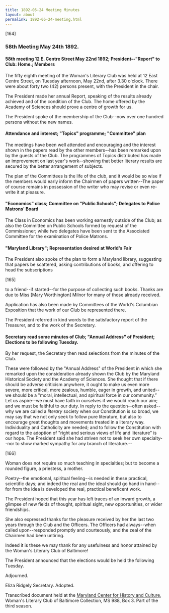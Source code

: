 ```yaml
---
title: 1892-05-24 Meeting Minutes
layout: about
permalink: 1892-05-24-meeting.html
---
```

[164]

### 58th Meeting May 24th 1892.

#### 58th meeting 12 E. Centre Street May 22nd 1892; President--"Report" to Club: Home.; Members

The fifty eighth meeting of the Woman's Literary Club was held at 12 East Centre Street, on Tuesday afternoon, May 22nd, after 3.30 o'clock. There were about forty two (42) persons present, with the President in the chair.

The President made her annual Report, speaking of the results already achieved and of the condition of the Club. The home offered by the Academy of Sciences should prove a centre of growth for us.

The President spoke of the membership of the Club--now over one hundred persons without the new names.

#### Attendance and interest; "Topics" programme; "Committee" plan

The meetings have been well attended and encouraging and the interest shown in the papers read by the other members--has been remarked upon by the guests of the Club. The programmes of Topics distributed has made an improvement on last year's work--showing that better literary results are secured by the better arrangement of subjects.

The plan of the Committees is the life of the club, and it would be so wise if the members would early inform the Chairmen of papers written--The paper of course remains in possession of the writer who may revise or even re-write it at pleasure.

#### "Economics" class; Committee on "Public Schools"; Delegates to Police Matrons' Board

The Class in Economics has been working earnestly outside of the Club; as also the Committee on Public Schools formed by request of the Commissioner; while two delegates have been sent to the Associated Committee for the examination of Police Matrons.

#### "Maryland Library"; Representation desired at World's Fair

The President also spoke of the plan to form a Maryland library, suggesting that papers be scattered, asking contributions of books, and offering to head the subscriptions

[165]

to a friend--if started--for the purpose of collecting such books. Thanks are due to Miss [Mary Worthington] Milnor for many of those already received.

Application has also been made by Committees of the World's Columbian Exposition that the work of our Club be represented there.

The President referred in kind words to the satisfactory report of the Treasurer, and to the work of the Secretary.

#### Secretary read some minutes of Club; "Annual Address" of President; Elections to be following Tuesday.

By her request, the Secretary then read selections from the minutes of the Club.

These were followed by the "Annual Address" of the President in which she remarked upon the consideration already shown the Club by the Maryland Historical Society and the Academy of Sciences. She thought that if there should be adverse criticism anywhere, it ought to make us even more severe, more critical, more zealous, humble, eager in growth, and united--we should be a "moral, intellectual, and spiritual force in our community.” Let us aspire--we must have faith in ourselves if we would reach our aim; and we must be faithful to our duty. In reply to the question--often asked--why we are called a  _literary_  society when our Constitution is so broad, we may say that we not only seek to follow pure literature, but also to encourage great thoughts and movements treated in a literary way. Individuality and Catholicity are needed; and to follow the Constitution with regard to the adoption of "right and serious views of life and literature" is our hope. The President said she had striven not to seek her own specialty--nor to show marked sympathy for any branch of literature.--

[166]

Woman does not require so much teaching in specialties; but to become a rounded figure, a priestess, a mother.

Poetry--the emotional, spiritual feeling--is needed in these practical, scientific days; and indeed the real and the ideal should go hand in hand--for from the idea is developed the real, practical beneficent work.

The President hoped that this year has left traces of an inward growth, a glimpse of new fields of thought, spiritual sight, new opportunities, or wider friendships.

She also expressed thanks for the pleasure received by her the last two years through the Club and the Officers. The Officers had always--when called upon--responded promptly and courteously, and the zeal of the Chairmen had been untiring.

Indeed it is these we may thank for any usefulness and honor attained by the Woman's Literary Club of Baltimore!

The President announced that the elections would be held the following Tuesday.

Adjourned.

Eliza Ridgely
Secretary.
Adopted.

Transcribed document held at the [Maryland Center for History and Culture](http://mdhs.org/), Woman's Literary Club of Baltimore Collection, MS 988, Box 3. Part of the third season.